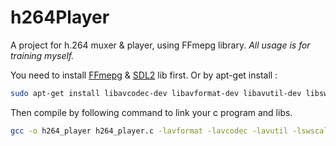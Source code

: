 # h264Player
A project for h.264 muxer &amp; player, using FFmepg library.
*All usage is for training myself.*

You need to install [FFmepg](https://github.com/FFmpeg/FFmpeg) & [SDL2](https://github.com/libsdl-org/SDL) lib first.
Or by apt-get install :
```bash
sudo apt-get install libavcodec-dev libavformat-dev libavutil-dev libswscale-dev libavdevice-dev
```

Then compile by following command to link your c program and libs.
```bash
gcc -o h264_player h264_player.c -lavformat -lavcodec -lavutil -lswscale -lswresample -lSDL2 -lm -lpthread
```
